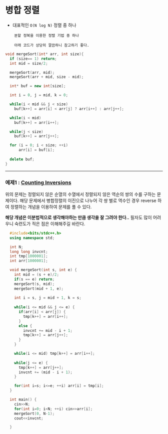# 병합 정렬

- 대표적인 `O(N log N)` 정렬 중 하나

```
    분할 정복을 이용한 정렬 기법 중 하나

    아래 코드가 상당히 깔끔하니 참고하기 좋다.
```

```cpp
void mergeSort(int* arr, int size){
  if (size== 1) return;
  int mid = size/2;

  mergeSort(arr, mid);
  mergeSort(arr + mid, size - mid);

  int* buf = new int[size];

  int i = 0, j = mid, k = 0;

  while(i < mid && j < size)
    buf[k++] = arr[i] < arr[j] ? arr[i++] : arr[j++];

  while(i < mid)
    buf[k++] = arr[i++];

  while(j < size)
    buf[k++] = arr[j++];

  for (i = 0; i < size; ++i)
      arr[i] = buf[i];
      
  delete buf;
}
```
****
### 예제1 : [Counting Inversions](https://boj.kr/10090)

위의 문제는 정렬되지 않은 순열의 수열에서 정렬되지 않은 역순의 쌍의 수를 구하는 문제이다. 해당 문제에서 병합정렬의 이진으로 나누어 각 쌍 별로 역수인 경우 reverse 하여 정렬하는 개념을 이용하여 문제를 풀 수 있다.

**해당 개념은 이분법적으로 생각해야하는 만큼 생각을 잘 그려야 한다..** 필자도 많이 어려우니 숙련도가 적은 점은 이해해주길 바란다.


```cpp
  #include<bits/stdc++.h>
  using namespace std;

  int N;
  long long invcnt;
  int tmp[1000001];
  int arr[1000001];

  void mergeSort(int s, int e) {
    int mid = (s + e)/2;
    if(s == e) return;
    mergeSort(s, mid);
    mergeSort(mid + 1, e);
    
    int i = s, j = mid + 1, k = s;
    
    while(i <= mid && j <= e) {
      if(arr[i] < arr[j]) {
        tmp[k++] = arr[i++];
      }
      else {
        invcnt += mid - i + 1;
        tmp[k++] = arr[j++];
      }
    }

    while(i <= mid) tmp[k++] = arr[i++];
    
    while(j <= e) {
      tmp[k++] = arr[j++];
      invcnt += (mid - i + 1);
    }

    for(int i=s; i<=e; ++i) arr[i] = tmp[i];
  }

  int main() {
    cin>>N;
    for(int i=0; i<N; ++i) cin>>arr[i];
    mergeSort(0, N-1);
    cout<<invcnt;

  }
```